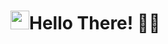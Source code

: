 # <img src="https://user-images.githubusercontent.com/48331678/98282820-d187ae00-1faf-11eb-9d3b-605ad3c25119.gif" width="30px">Hello There! 👨‍💻
<!--
I am a software engineering student at Bilkent University. I'm passionate about tech and love to learn new things.

![GitHub followers](https://img.shields.io/github/followers/melhamin?logo=GitHub&style=for-the-badge)

## ⚡ Tech Stack

Here are a few technologies I've picked up along my learning journey.

* 🗣 Python | Java | C++ | Dart
* <img align="left" alt=“Flutter” width="26px" src="https://www.vectorlogo.zone/logos/flutterio/flutterio-icon.svg" />Flutter

* <img align="left" alt=“Flutter” width="30px" src="https://user-images.githubusercontent.com/48331678/98283904-66d77200-1fb1-11eb-92b3-7c78fdfaded0.jpg" />Django

* :octocat: Git | Github
* 🌐 HTML | CSS
* <img align="left" alt=“Firebase” width="26px" src="https://www.vectorlogo.zone/logos/firebase/firebase-icon.svg" />Firebase

![Elham's github stats](https://github-readme-stats.vercel.app/api?username=melhamin&show_icons=true&theme=default&count_private=true)



## 📫 Get in touch
- LinkedIn - [Elham Amin](https://in.linkedin.com/in/melhamin)


**melhamin/melhamin** is a ✨ _special_ ✨ repository because its `README.md` (this file) appears on your GitHub profile.

Here are some ideas to get you started:

- 🔭 I’m currently working on ...
- 🌱 I’m currently learning ...
- 👯 I’m looking to collaborate on ...
- 🤔 I’m looking for help with ...
- 💬 Ask me about ...
- 📫 How to reach me: ...
- 😄 Pronouns: ...
- ⚡ Fun fact: ...
-->
